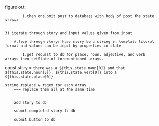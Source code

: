 figure out:

            I.then onsubmit post to database with body of post the state arrays


    3) iterate through story and input values given from input

        A.loop through story: have story be a string in template literal format and values can be input by properties in state 

            I.get request to db for place, noun, adjective, and verb arrays then setState of forementioned arrays.
            
 const story = 
    `there was a ${this.state.noun[0]} and that ${this.state.noun[0]}, ${this.state.verb[0]} into a ${this.state.place[0]}`



    string.replace & regex for each array 
        === replace them all at the same time


        add story to db

        submit completed story to db 

        submit button to db 

